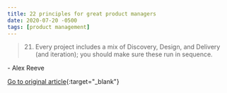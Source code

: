 ```yaml
---
title: 22 principles for great product managers
date: 2020-07-20 -0500
tags: [product management]
---
```


> 21. Every project includes a mix of Discovery, Design, and Delivery (and iteration); you should make sure these run in sequence.

\- Alex Reeve

[Go to original article](https://bootcamp.uxdesign.cc/22-principles-for-great-product-managers-61414598628?utm_source=pronouncedjerry&utm_medium=blog&utm_campaign=posts){:target="_blank"}
